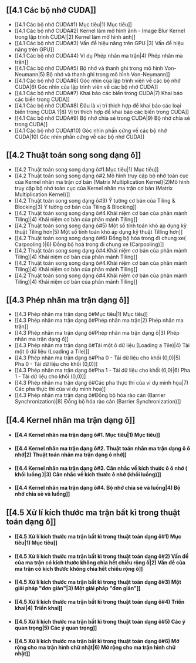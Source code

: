 ## [[4.1 Các bộ nhớ CUDA]]
- [[4.1 Các bộ nhớ CUDA#1) Mục tiêu|1) Mục tiêu]]
- [[4.1 Các bộ nhớ CUDA#2) Kernel làm mờ hình ảnh - Image Blur Kernel trong lập trình CUDA]|2) Kernel làm mở hình ảnh]]
- [[4.1 Các bộ nhớ CUDA#3) Vấn đề hiệu năng trên GPU |3) Vấn đề hiệu năng trên GPU]]
- [[4.1 Các bộ nhớ CUDA#4) Ví dụ Phép nhân ma trận|4) Phép nhân ma trận]]
- [[4.1 Các bộ nhớ CUDA#5) Bộ nhớ và thanh ghi trong mô hình Von-Neumann|5) Bộ nhớ và thanh ghi trong mô hình Von-Neumann]]
- [[4.1 Các bộ nhớ CUDA#6) Góc nhìn của lập trình viên về các bộ nhớ CUDA|6) Góc nhìn của lập trình viên về các bộ nhớ CUDA]]
- [[4.1 Các bộ nhớ CUDA#7) Khai báo các biến trong CUDA|7) Khai báo các biến trong CUDA]]
- [[4.1 Các bộ nhớ CUDA#8) Đâu là vị trí thích hợp để khai báo các loại biến trong CUDA ?|8) Vị trí thích hợp để khai báo các biến trong CUDA]]
- [[4.1 Các bộ nhớ CUDA#9) Bộ nhớ chia sẻ trong CUDA|9) Bộ nhớ chia sẻ trong CUDA]]
- [[4.1 Các bộ nhớ CUDA#10) Góc nhìn phần cứng về các bộ nhớ CUDA|10) Góc nhìn phần cứng về các bộ nhớ CUDA]]
## [[4.2 Thuật toán song song dạng ô]]
- [[4.2 Thuật toán song song dạng ô#1.Mục tiêu|1) Mục tiêu]]
- [[4.2 Thuật toán song song dạng ô#2.Mô hình truy cập bộ nhớ toàn cục của Kernel nhân ma trận cơ bản (Matrix Multiplication Kernel)|2)Mô hình truy cập bộ nhớ toàn cục của Kernel nhân ma trận cơ bản (Matrix Multiplication Kernel)]]
- [[4.2 Thuật toán song song dạng ô#3) Ý tưởng cơ bản của Tiling & Blocking|3) Ý tưởng cơ bản của Tiling & Blocking]]
- [[4.2 Thuật toán song song dạng ô#4.Khái niệm cơ bản của phân mảnh Tiling)|4) Khái niệm cơ bản của phân mảnh Tiling]]
- [[4.2 Thuật toán song song dạng ô#5) Một số tính toán khó áp dụng kỹ thuật Tiling hơn|5) Một số tính toán khó áp dụng kỹ thuật Tilling hơn]]
- [[4.2 Thuật toán song song dạng ô#6) Đồng bộ hóa trong đi chung xe( Carpooling )|6) Đồng bộ hoá trong đi chung xe (Carpooling)]]
- [[4.2 Thuật toán song song dạng ô#4.Khái niệm cơ bản của phân mảnh Tiling)|4) Khái niệm cơ bản của phân mảnh Tiling]]
- [[4.2 Thuật toán song song dạng ô#4.Khái niệm cơ bản của phân mảnh Tiling)|4) Khái niệm cơ bản của phân mảnh Tiling]]
- [[4.2 Thuật toán song song dạng ô#4.Khái niệm cơ bản của phân mảnh Tiling)|4) Khái niệm cơ bản của phân mảnh Tiling]]

## [[4.3 Phép nhân ma trận dạng ô]]
- [[4.3 Phép nhân ma trận dạng ô#Mục tiêu|1) Mục tiêu]]
- [[4.3 Phép nhân ma trận dạng ô#Phép nhân ma trận|2) Phép nhân ma trận]]
- [[4.3 Phép nhân ma trận dạng ô#Phép nhân ma trận dạng ô|3) Phép nhân ma trận dạng ô]]
- [[4.3 Phép nhân ma trận dạng ô#Tải một ô dữ liệu (Loading a Tile)|4) Tải một ô dữ liệu (Loading a Tile)]]
- [[4.3 Phép nhân ma trận dạng ô#Pha 0 - Tải dữ liệu cho khối (0,0)|5) Pha 0 - Tải dữ liệu cho khối (0,0)]]
- [[4.3 Phép nhân ma trận dạng ô#Pha 1 - Tải dữ liệu cho khối (0,0)|6) Pha 1 - Tải dữ liệu cho khối (0,0)]]
- [[4.3 Phép nhân ma trận dạng ô#Các pha thực thi của ví dụ minh họa|7) Các pha thực thi của ví dụ minh họa]]
- [[4.3 Phép nhân ma trận dạng ô#Đồng bộ hóa rào cản (Barrier Synchronization)|8) Đồng bộ hóa rào cản (Barrier Synchronization)]]
## [[4.4 Kernel nhân ma trận dạng ô]]
- #### [[4.4 Kernel nhân ma trận dạng ô#1. Mục tiêu|1) Mục tiêu]]
- #### [[4.4 Kernel nhân ma trận dạng ô#2. Thuật toán nhân ma trận dạng ô ô nhớ|2) Thuật toán nhân ma trận dạng ô nhớ]]
- #### [[4.4 Kernel nhân ma trận dạng ô#3. Cân nhắc về kích thước ô ô nhớ ( khối luồng )|3) Cân nhắc về kích thước ô nhớ (khối luồng)]]
- #### [[4.4 Kernel nhân ma trận dạng ô#4. Bộ nhớ chia sẻ và luồng|4) Bộ nhớ chia sẻ và luồng]]
## [[4.5 Xử lí kích thước ma trận bất kì trong thuật toán dạng ô]]
- #### [[4.5 Xử lí kích thước ma trận bất kì trong thuật toán dạng ô#1) Mục tiêu|1) Mục tiêu]]
- #### [[4.5 Xử lí kích thước ma trận bất kì trong thuật toán dạng ô#2) Vấn đề của ma trận có kích thước không chia hết chiều rộng ô|2) Vấn đề của ma trận có kích thước không chia hết chiều rộng ô]]
- #### [[4.5 Xử lí kích thước ma trận bất kì trong thuật toán dạng ô#3) Một giải pháp "đơn giản"|3) Một giải pháp "đơn giản"]]
- #### [[4.5 Xử lí kích thước ma trận bất kì trong thuật toán dạng ô#4) Triển khai|4) Triển khai]]
- #### [[4.5 Xử lí kích thước ma trận bất kì trong thuật toán dạng ô#5) Các ý quan trọng|5) Các ý quan trọng]]
- #### [[4.5 Xử lí kích thước ma trận bất kì trong thuật toán dạng ô#6) Mở rộng cho ma trận hình chữ nhật|6) Mở rộng cho ma trận hình chữ nhật]]



